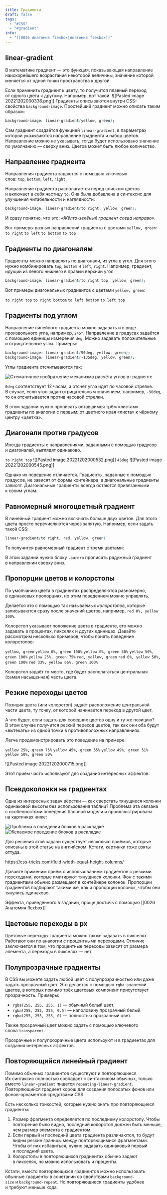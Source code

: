 ```yaml
---
title: Градиенты
draft: false
tags:
  - "#CSS"
  - "#gradient"
info:
  - "[[0026 Анатомия flexbox|Анатомия flexbox]]"
---
```

## linear-gradient

В математике градиент — это функция, показывающая направление наискорейшего возрастания некоторой величины, значение которой меняется от одной точки пространства к другой.

Если применить градиент к цвету, то получится плавный переход от одного цвета к другому. Например, вот такой:
![[Pasted image 20221202000336.png]]
Градиенты описываются внутри CSS-свойства `background-image`. Простейший градиент можно описать таким образом:

```css
background-image: linear-gradient(yellow, green);
```

Сам градиент создаётся функцией `linear-gradient`, в параметрах которой указываются направление градиента и набор цветов. Направление можно не указывать, тогда будет использовано значение по умолчанию — сверху вниз. Цветов может быть любое количество.

## Направление градиента

Направления градиента задаются с помощью ключевых слов: `top`, `bottom`, `left`, `right`.

Направление градиента располагается перед списком цветов и включает в себя частицу `to`. Она была добавлена в синтаксис для улучшения читабельности и наглядности:

```css
background-image: linear-gradient(to right, yellow, green);
```

И сразу понятно, что это: _«Жёлто-зелёный градиент слева направо»_.

Вот примеры разных направлений градиента c цветами `yellow, green`:
`to right`
`to left`
`to bottom`
`to top`

## Градиенты по диагоналям

Градиенты можно направлять по диагонали, из угла в угол. Для этого нужно комбинировать `top`, `bottom` и `left`, `right`. 
Например, градиент, идущий из левого нижнего в правый верхний угол:

```css
background-image: linear-gradient(to right top, yellow, green);
```

Вот примеры диагональных градиентов c цветами `yellow, green`:

`to right top`
`to right bottom`
`to left bottom`
`to left top`

## Градиенты под углом

Направление линейного градиента можно задавать и в виде произвольного угла, например, `245°`. Направление в градусах задаётся с помощью единицы измерения `deg`. Можно задавать положительные и отрицательные углы. 
Примеры:

```css
background-image: linear-gradient(90deg, yellow, green);
background-image: linear-gradient(-135deg, yellow, green);
```

Углы градиента отсчитываются так:

![Схематичное изображение механизма расчёта углов в градиенте](https://htmlacademy.ru/assets/courses/70/gradient-angles.png)

`0deg` соответствует 12 часам, а отсчёт угла идет по часовой стрелке. В случае, если угол задан отрицательным значением, например, `-90deg`, то он отсчитывается против часовой стрелки.

В этом задании нужно прописать оставшимся трём «листам» градиенты по аналогии с первым: от цветного края «листа» к чёрному центру «цветка».
## Диагонали против градусов

Иногда градиенты с направлениями, заданными с помощью градусов и диагоналей, выглядят одинаково.

`to right top`
![[Pasted image 20221202000532.png]]
`45deg`
![[Pasted image 20221202000545.png]]

Однако их поведение отличается. Градиенты, заданные с помощью градусов, не зависят от формы контейнера, а диагональные градиенты зависят. Диагональные градиенты всегда остаются привязанными к своим углам.

## Равномерный многоцветный градиент

В линейный градиент можно включать больше двух цветов. Для этого цвета просто перечисляются через запятую. 
Например, если задать такой CSS:

```css
linear-gradient(to right, red, yellow, green)
```

То получится равномерный градиент c тремя цветами:

В этом задании нужно блоку `.aurora` прописать радужный градиент в направлении сверху вниз.
## Пропорции цветов и колорстопы

По умолчанию цвета в градиентах распределяются равномерно, в одинаковых пропорциях, но этим поведением можно управлять.

Делается это с помощью так называемых _колорстопов_, которые записываются сразу после значений цветов, например, `red 0%, yellow 100%`.

Колорстоп указывает положение цвета в градиенте, его можно задавать в процентах, пикселях и других единицах. Давайте рассмотрим несколько примеров, чтобы понять поведение колорстопов:

`yellow, green`
`yellow 0%, green 100%`
`yellow 0%, green 50%`
`yellow 50%, green 100%`
`yellow 25%, green 75%`
`red, yellow, green`
`red 0%, yellow 50%, green 100%`
`red 33%, yellow 66%, green 100%`

Колорстоп задаёт то место, где будет располагаться центральная (самая насыщенная) часть цвета.
## Резкие переходы цветов

Позиция цвета (или колорстоп) задаёт расположение центральной части цвета, ту точку, от которой начинается переход в другой цвет.

А что будет, если задать для соседних цветов одну и ту же позицию? В этом случае получится резкий переход цветов, так как они оба будут «вытекать» из одной точки в противоположных направлениях.

Легче продемонстрировать это поведение на примере:

`yellow 25%, green 75%`
`yellow 45%, green 55%`
`yellow 49%, green 51%`
`yellow 50%, green 50%`

![[Pasted image 20221202000715.png]]

Этот приём часто используют для создания интересных эффектов.

## Псевдоколонки на градиентах

Одна из интересных задач вёрстки — как сверстать тянущиеся колонки одинаковой высоты без использования таблиц? Проблема эта связана с особенностями поведения блочной модели и проиллюстрирована на картинках ниже:

![Проблема в поведении блоков в раскладке](https://htmlacademy.ru/assets/courses/70/columns-problem.png)![Желаемое поведение блоков в раскладке](https://htmlacademy.ru/assets/courses/70/columns-desire.png)

Для решения этой задачи существует несколько приёмов, которые описаны в [этой статье на английском](http://css-tricks.com/fluid-width-equal-height-columns). Кстати, картинки тоже взяты оттуда.

https://css-tricks.com/fluid-width-equal-height-columns/

Давайте применим приём с использованием градиентов с резкими переходами, которые имитируют тянущиеся колонки. Фон с такими градиентами обычно размещают в контейнере колонок. Пропорции градиентов подбирают такими же, как и пропорции колонок, чтобы они тянулись одинаково.

Эффекта, приведённого в задании, проще достичь с помощью [[0026 Анатомия flexbox]]

## Цветовые переходы в px

Цветовые переходы градиента можно также задавать в пикселях. 
Работают они по аналогии с процентными переходами. 
Отличие заключается в том, что процентные переходы зависят от размера элемента, а переходы в пикселях — нет.

## Полупрозрачные градиенты

В CSS вы можете задать любой цвет с полупрозрачностью или даже задать прозрачный цвет. Это делается с помощью `rgba`-значений цветов, в которых помимо трёх цветовых компонент присутствует прозрачность. 
Примеры:

-   `rgba(255, 255, 255, 1)` — обычный белый цвет.
-   `rgba(255, 255, 255, 0.5)` — наполовину прозрачный белый.
-   `rgba(255, 255, 255, 0)` — полностью прозрачный цвет.

Также прозрачный цвет можно задать с помощью ключевого слова `transparent`.

Прозрачные и полупрозрачные цвета используют и в градиентах для создания интересных эффектов.

## Повторяющийся линейный градиент

Помимо обычных градиентов существуют и повторяющиеся. 
Их синтаксис полностью совпадает с синтаксисом обычных, только вместо `linear-gradient` пишется `repeating-linear-gradient`. Повторяющийся градиент хорош для создания полосатых фонов или фонов-орнаментов средствами CSS.

Есть несколько тонкостей, которые нужно знать про повторяющиеся градиенты:

1.  Размер фрагмента определяется по последнему колорстопу. Чтобы повторение было видно, последний колорстоп должен быть меньше, чем размер элемента с градиентом.
2.  Если первый и последний цвета градиента различаются, то будут видны резкие границы между повторяющимися фрагментами. Чтобы от них избавиться, нужно задавать одинаковый первый и последний цвета.
3.  Колорстопы в повторяющихся градиентах обычно задают в пикселях, но можно использовать и проценты.

Кстати, вместо повторяющихся градиентов можно использовать обычные градиенты в сочетании со свойствами `background-size` и `background-repeat`. Но повторяющиеся градиенты удобнее и требуют меньше кода.

